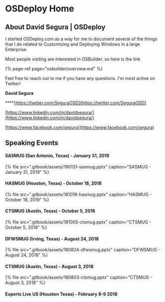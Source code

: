 # OSDeploy Home

## About David Segura \| OSDeploy

I started OSDeploy.com as a way for me to document several of the things that I do related to Customizing and Deploying Windows in a large Enterprise.

Most people visiting are interested in OSBuilder, so here is the link

{% page-ref page="osbuilder/overview.md" %}

Feel free to reach out to me if you have any questions.  I'm most active on Twitter!

**David Segura**

\*\*\*\*[https://twitter.com/SeguraOSD](https://twitter.com/SeguraOSD)

[https://www.linkedin.com/in/davidsegura/](https://www.linkedin.com/in/davidsegura/)

[https://www.facebook.com/segura](https://www.facebook.com/segura)

## Speaking Events

#### SASMUG \(San Antonio, Texas\) - January 31, 2019

{% file src=".gitbook/assets/190131-sasmug.pptx" caption="SASMUG - January 31, 2019" %}

#### HASMUG \(Houston, Texas\) - October 18, 2018

{% file src=".gitbook/assets/181018-hasmug.pptx" caption="HASMUG - October 18, 2019" %}

#### CTSMUG \(Austin, Texas\) - October 5, 2018

{% file src=".gitbook/assets/181005-ctsmug.pptx" caption="CTSMUG - October 5, 2018" %}

#### DFWSMUG \(Irving, Texas\) - August 24, 2018

{% file src=".gitbook/assets/180824-dfwsmug.pptx" caption="DFWSMUG - August 24, 2018" %}

#### CTSMUG \(Austin, Texas\) - August 3, 2018

{% file src=".gitbook/assets/180803-ctsmug.pptx" caption="CTSMUG - August 3, 2018" %}

#### Experts Live US \(Houston Texas\) - February 8-9 2018



